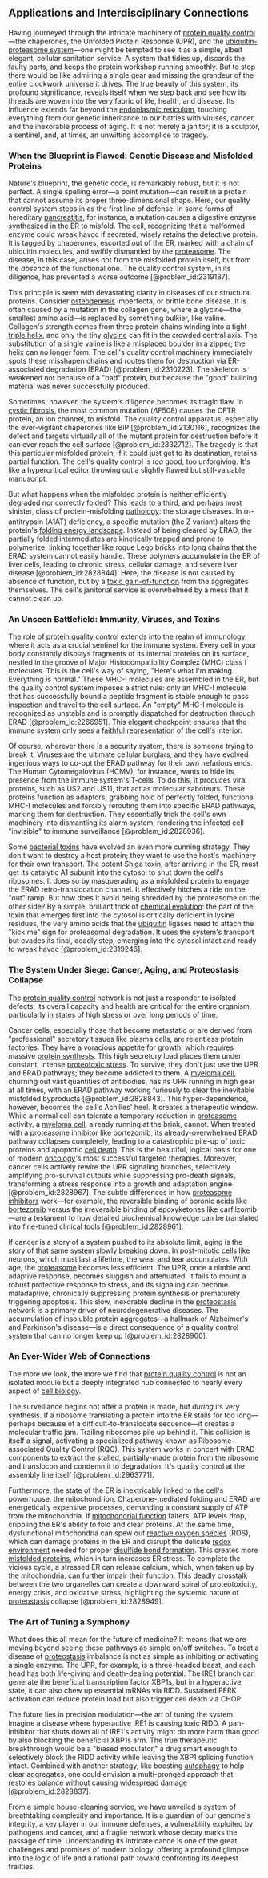## Applications and Interdisciplinary Connections

Having journeyed through the intricate machinery of [protein quality control](@article_id:154287)—the chaperones, the Unfolded Protein Response (UPR), and the [ubiquitin-proteasome system](@article_id:153188)—one might be tempted to see it as a simple, albeit elegant, cellular sanitation service. A system that tidies up, discards the faulty parts, and keeps the protein workshop running smoothly. But to stop there would be like admiring a single gear and missing the grandeur of the entire clockwork universe it drives. The true beauty of this system, its profound significance, reveals itself when we step back and see how its threads are woven into the very fabric of life, health, and disease. Its influence extends far beyond the [endoplasmic reticulum](@article_id:141829), touching everything from our genetic inheritance to our battles with viruses, cancer, and the inexorable process of aging. It is not merely a janitor; it is a sculptor, a sentinel, and, at times, an unwitting accomplice to tragedy.

### When the Blueprint is Flawed: Genetic Disease and Misfolded Proteins

Nature's blueprint, the genetic code, is remarkably robust, but it is not perfect. A single spelling error—a point mutation—can result in a protein that cannot assume its proper three-dimensional shape. Here, our quality control system steps in as the first line of defense. In some forms of hereditary [pancreatitis](@article_id:167052), for instance, a mutation causes a digestive enzyme synthesized in the ER to misfold. The cell, recognizing that a malformed enzyme could wreak havoc if secreted, wisely retains the defective protein. It is tagged by chaperones, escorted out of the ER, marked with a chain of ubiquitin molecules, and swiftly dismantled by the [proteasome](@article_id:171619). The disease, in this case, arises not from the misfolded protein itself, but from the *absence* of the functional one. The quality control system, in its diligence, has prevented a worse outcome [@problem_id:2319187].

This principle is seen with devastating clarity in diseases of our structural proteins. Consider [osteogenesis](@article_id:194164) imperfecta, or brittle bone disease. It is often caused by a mutation in the collagen gene, where a glycine—the smallest amino acid—is replaced by something bulkier, like valine. Collagen's strength comes from three protein chains winding into a tight [triple helix](@article_id:163194), and only the tiny [glycine](@article_id:176037) can fit in the crowded central axis. The substitution of a single valine is like a misplaced boulder in a zipper; the helix can no longer form. The cell's quality control machinery immediately spots these misshapen chains and routes them for destruction via ER-associated degradation (ERAD) [@problem_id:2310223]. The skeleton is weakened not because of a "bad" protein, but because the "good" building material was never successfully produced.

Sometimes, however, the system's diligence becomes its tragic flaw. In [cystic fibrosis](@article_id:170844), the most common mutation ($\Delta$F508) causes the CFTR protein, an ion channel, to misfold. The quality control apparatus, especially the ever-vigilant chaperones like BiP [@problem_id:2130116], recognizes the defect and targets virtually all of the mutant protein for destruction before it can ever reach the cell surface [@problem_id:2332712]. The tragedy is that this particular misfolded protein, if it could just get to its destination, retains partial function. The cell's quality control is *too* good, too unforgiving. It's like a hypercritical editor throwing out a slightly flawed but still-valuable manuscript.

But what happens when the misfolded protein is neither efficiently degraded nor correctly folded? This leads to a third, and perhaps most sinister, class of protein-misfolding [pathology](@article_id:193146): the storage diseases. In $\alpha_1$-antitrypsin (A1AT) deficiency, a specific mutation (the Z variant) alters the protein's [folding energy landscape](@article_id:190820). Instead of being cleared by ERAD, the partially folded intermediates are kinetically trapped and prone to polymerize, linking together like rogue Lego bricks into long chains that the ERAD system cannot easily handle. These polymers accumulate in the ER of liver cells, leading to chronic stress, cellular damage, and severe liver disease [@problem_id:2828844]. Here, the disease is not caused by absence of function, but by a [toxic gain-of-function](@article_id:171389) from the aggregates themselves. The cell's janitorial service is overwhelmed by a mess that it cannot clean up.

### An Unseen Battlefield: Immunity, Viruses, and Toxins

The role of [protein quality control](@article_id:154287) extends into the realm of immunology, where it acts as a crucial sentinel for the immune system. Every cell in your body constantly displays fragments of its internal proteins on its surface, nestled in the groove of Major Histocompatibility Complex (MHC) class I molecules. This is the cell's way of saying, "Here's what I'm making. Everything is normal." These MHC-I molecules are assembled in the ER, but the quality control system imposes a strict rule: only an MHC-I molecule that has successfully bound a peptide fragment is stable enough to pass inspection and travel to the cell surface. An "empty" MHC-I molecule is recognized as unstable and is promptly dispatched for destruction through ERAD [@problem_id:2266951]. This elegant checkpoint ensures that the immune system only sees a [faithful representation](@article_id:144083) of the cell's interior.

Of course, wherever there is a security system, there is someone trying to break it. Viruses are the ultimate cellular burglars, and they have evolved ingenious ways to co-opt the ERAD pathway for their own nefarious ends. The Human Cytomegalovirus (HCMV), for instance, wants to hide its presence from the immune system's T-cells. To do this, it produces viral proteins, such as US2 and US11, that act as molecular saboteurs. These proteins function as adaptors, grabbing hold of perfectly folded, functional MHC-I molecules and forcibly rerouting them into specific ERAD pathways, marking them for destruction. They essentially trick the cell's own machinery into dismantling its alarm system, rendering the infected cell "invisible" to immune surveillance [@problem_id:2828936].

Some [bacterial toxins](@article_id:162283) have evolved an even more cunning strategy. They don't want to destroy a host protein; they want to use the host's machinery for their own transport. The potent Shiga toxin, after arriving in the ER, must get its catalytic A1 subunit into the cytosol to shut down the cell's ribosomes. It does so by masquerading as a misfolded protein to engage the ERAD retro-translocation channel. It effectively hitches a ride on the "out" ramp. But how does it avoid being shredded by the proteasome on the other side? By a simple, brilliant trick of [chemical evolution](@article_id:144219): the part of the toxin that emerges first into the cytosol is critically deficient in lysine residues, the very amino acids that the [ubiquitin](@article_id:173893) ligases need to attach the "kick me" sign for proteasomal degradation. It uses the system's transport but evades its final, deadly step, emerging into the cytosol intact and ready to wreak havoc [@problem_id:2319246].

### The System Under Siege: Cancer, Aging, and Proteostasis Collapse

The [protein quality control](@article_id:154287) network is not just a responder to isolated defects; its overall capacity and health are critical for the entire organism, particularly in states of high stress or over long periods of time.

Cancer cells, especially those that become metastatic or are derived from "professional" secretory tissues like plasma cells, are relentless protein factories. They have a voracious appetite for growth, which requires massive [protein synthesis](@article_id:146920). This high secretory load places them under constant, intense [proteotoxic stress](@article_id:151751). To survive, they don't just use the UPR and ERAD pathways; they become addicted to them. A [myeloma cell](@article_id:192236), churning out vast quantities of antibodies, has its UPR running in high gear at all times, with an ERAD pathway working furiously to clear the inevitable misfolded byproducts [@problem_id:2828843]. This hyper-dependence, however, becomes the cell's Achilles' heel. It creates a therapeutic window. While a normal cell can tolerate a temporary reduction in [proteasome](@article_id:171619) activity, a [myeloma cell](@article_id:192236), already running at the brink, cannot. When treated with a [proteasome inhibitor](@article_id:196174) like [bortezomib](@article_id:261294), its already-overwhelmed ERAD pathway collapses completely, leading to a catastrophic pile-up of toxic proteins and apoptotic [cell death](@article_id:168719). This is the beautiful, logical basis for one of modern [oncology](@article_id:272070)'s most successful targeted therapies. Moreover, cancer cells actively rewire the UPR signaling branches, selectively amplifying pro-survival outputs while suppressing pro-death signals, transforming a stress response into a growth and adaptation engine [@problem_id:2828967]. The subtle differences in how [proteasome inhibitors](@article_id:266134) work—for example, the reversible binding of boronic acids like [bortezomib](@article_id:261294) versus the irreversible binding of epoxyketones like carfilzomib—are a testament to how detailed biochemical knowledge can be translated into fine-tuned clinical tools [@problem_id:2828961].

If cancer is a story of a system pushed to its absolute limit, aging is the story of that same system slowly breaking down. In post-mitotic cells like neurons, which must last a lifetime, the wear and tear accumulates. With age, the [proteasome](@article_id:171619) becomes less efficient. The UPR, once a nimble and adaptive response, becomes sluggish and attenuated. It fails to mount a robust protective response to stress, and its signaling can become maladaptive, chronically suppressing protein synthesis or prematurely triggering apoptosis. This slow, inexorable decline in the [proteostasis](@article_id:154790) network is a primary driver of neurodegenerative diseases. The accumulation of insoluble protein aggregates—a hallmark of Alzheimer's and Parkinson's disease—is a direct consequence of a quality control system that can no longer keep up [@problem_id:2828900].

### An Ever-Wider Web of Connections

The more we look, the more we find that [protein quality control](@article_id:154287) is not an isolated module but a deeply integrated hub connected to nearly every aspect of [cell biology](@article_id:143124).

The surveillance begins not after a protein is made, but *during* its very synthesis. If a ribosome translating a protein into the ER stalls for too long—perhaps because of a difficult-to-translocate sequence—it creates a molecular traffic jam. Trailing ribosomes pile up behind it. This collision is itself a signal, activating a specialized pathway known as Ribosome-associated Quality Control (RQC). This system works in concert with ERAD components to extract the stalled, partially-made protein from the ribosome and translocon and condemn it to degradation. It's quality control at the assembly line itself [@problem_id:2963771].

Furthermore, the state of the ER is inextricably linked to the cell's powerhouse, the mitochondrion. Chaperone-mediated folding and ERAD are energetically expensive processes, demanding a constant supply of ATP from the mitochondria. If [mitochondrial function](@article_id:140506) falters, ATP levels drop, crippling the ER's ability to fold and clear proteins. At the same time, dysfunctional mitochondria can spew out [reactive oxygen species](@article_id:143176) (ROS), which can damage proteins in the ER and disrupt the delicate [redox environment](@article_id:183388) needed for proper [disulfide bond formation](@article_id:182576). This creates more [misfolded proteins](@article_id:191963), which in turn increases ER stress. To complete the vicious cycle, a stressed ER can release calcium, which, when taken up by the mitochondria, can further impair their function. This deadly [crosstalk](@article_id:135801) between the two organelles can create a downward spiral of proteotoxicity, energy crisis, and oxidative stress, highlighting the systemic nature of [proteostasis](@article_id:154790) collapse [@problem_id:2828949].

### The Art of Tuning a Symphony

What does this all mean for the future of medicine? It means that we are moving beyond seeing these pathways as simple on/off switches. To treat a disease of [proteostasis](@article_id:154790) imbalance is not as simple as inhibiting or activating a single enzyme. The UPR, for example, is a three-headed beast, and each head has both life-giving and death-dealing potential. The IRE1 branch can generate the beneficial transcription factor XBP1s, but in a hyperactive state, it can also chew up essential mRNAs via RIDD. Sustained PERK activation can reduce protein load but also trigger cell death via CHOP.

The future lies in precision modulation—the art of tuning the system. Imagine a disease where hyperactive IRE1 is causing toxic RIDD. A pan-inhibitor that shuts down all of IRE1's activity might do more harm than good by also blocking the beneficial XBP1s arm. The true therapeutic breakthrough would be a "biased modulator," a drug smart enough to selectively block the RIDD activity while leaving the XBP1 splicing function intact. Combined with another strategy, like boosting [autophagy](@article_id:146113) to help clear aggregates, one could envision a multi-pronged approach that restores balance without causing widespread damage [@problem_id:2828837].

From a simple house-cleaning service, we have unveiled a system of breathtaking complexity and importance. It is a guardian of our genome's integrity, a key player in our immune defenses, a vulnerability exploited by pathogens and cancer, and a fragile network whose decay marks the passage of time. Understanding its intricate dance is one of the great challenges and promises of modern biology, offering a profound glimpse into the logic of life and a rational path toward confronting its deepest frailties.